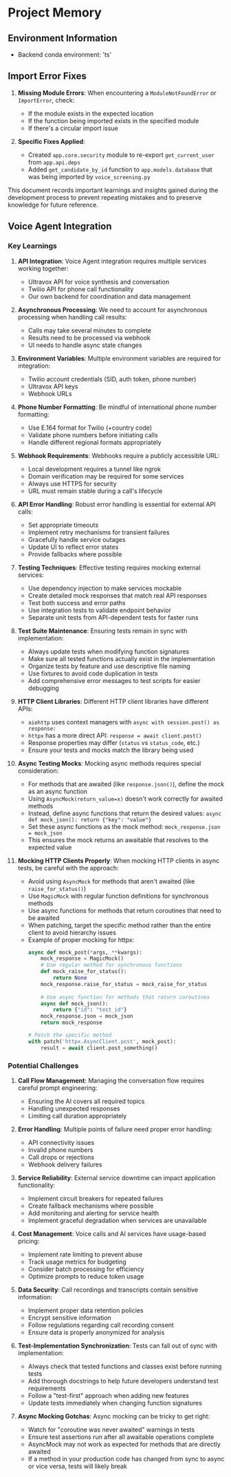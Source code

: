 # Project Memory

## Environment Information
- Backend conda environment: 'ts'

## Import Error Fixes

1. **Missing Module Errors**: When encountering a `ModuleNotFoundError` or `ImportError`, check:
   - If the module exists in the expected location
   - If the function being imported exists in the specified module
   - If there's a circular import issue

2. **Specific Fixes Applied**:
   - Created `app.core.security` module to re-export `get_current_user` from `app.api.deps`
   - Added `get_candidate_by_id` function to `app.models.database` that was being imported by `voice_screening.py`

This document records important learnings and insights gained during the development process to prevent repeating mistakes and to preserve knowledge for future reference.

## Voice Agent Integration

### Key Learnings

1. **API Integration**: Voice Agent integration requires multiple services working together:
   - Ultravox API for voice synthesis and conversation
   - Twilio API for phone call functionality
   - Our own backend for coordination and data management

2. **Asynchronous Processing**: We need to account for asynchronous processing when handling call results:
   - Calls may take several minutes to complete
   - Results need to be processed via webhook
   - UI needs to handle async state changes

3. **Environment Variables**: Multiple environment variables are required for integration:
   - Twilio account credentials (SID, auth token, phone number)
   - Ultravox API keys
   - Webhook URLs

4. **Phone Number Formatting**: Be mindful of international phone number formatting:
   - Use E.164 format for Twilio (+country code)
   - Validate phone numbers before initiating calls
   - Handle different regional formats appropriately

5. **Webhook Requirements**: Webhooks require a publicly accessible URL:
   - Local development requires a tunnel like ngrok
   - Domain verification may be required for some services
   - Always use HTTPS for security
   - URL must remain stable during a call's lifecycle

6. **API Error Handling**: Robust error handling is essential for external API calls:
   - Set appropriate timeouts
   - Implement retry mechanisms for transient failures
   - Gracefully handle service outages
   - Update UI to reflect error states
   - Provide fallbacks where possible

7. **Testing Techniques**: Effective testing requires mocking external services:
   - Use dependency injection to make services mockable
   - Create detailed mock responses that match real API responses
   - Test both success and error paths
   - Use integration tests to validate endpoint behavior
   - Separate unit tests from API-dependent tests for faster runs

8. **Test Suite Maintenance**: Ensuring tests remain in sync with implementation:
   - Always update tests when modifying function signatures
   - Make sure all tested functions actually exist in the implementation
   - Organize tests by feature and use descriptive file naming
   - Use fixtures to avoid code duplication in tests
   - Add comprehensive error messages to test scripts for easier debugging

9. **HTTP Client Libraries**: Different HTTP client libraries have different APIs:
   - `aiohttp` uses context managers with `async with session.post() as response:`
   - `httpx` has a more direct API: `response = await client.post()`
   - Response properties may differ (`status` vs `status_code`, etc.)
   - Ensure your tests and mocks match the library being used

10. **Async Testing Mocks**: Mocking async methods requires special consideration:
    - For methods that are awaited (like `response.json()`), define the mock as an async function
    - Using `AsyncMock(return_value=x)` doesn't work correctly for awaited methods
    - Instead, define async functions that return the desired values: `async def mock_json(): return {"key": "value"}`
    - Set these async functions as the mock method: `mock_response.json = mock_json`
    - This ensures the mock returns an awaitable that resolves to the expected value

11. **Mocking HTTP Clients Properly**: When mocking HTTP clients in async tests, be careful with the approach:
    - Avoid using `AsyncMock` for methods that aren't awaited (like `raise_for_status()`)
    - Use `MagicMock` with regular function definitions for synchronous methods
    - Use async functions for methods that return coroutines that need to be awaited
    - When patching, target the specific method rather than the entire client to avoid hierarchy issues
    - Example of proper mocking for httpx:
      ```python
      async def mock_post(*args, **kwargs):
          mock_response = MagicMock()
          # Use regular method for synchronous functions
          def mock_raise_for_status():
              return None
          mock_response.raise_for_status = mock_raise_for_status
          
          # Use async function for methods that return coroutines
          async def mock_json():
              return {"id": "test_id"}
          mock_response.json = mock_json
          return mock_response
      
      # Patch the specific method
      with patch('httpx.AsyncClient.post', mock_post):
          result = await client.post_something()
      ```

### Potential Challenges

1. **Call Flow Management**: Managing the conversation flow requires careful prompt engineering:
   - Ensuring the AI covers all required topics
   - Handling unexpected responses
   - Limiting call duration appropriately

2. **Error Handling**: Multiple points of failure need proper error handling:
   - API connectivity issues
   - Invalid phone numbers
   - Call drops or rejections
   - Webhook delivery failures

3. **Service Reliability**: External service downtime can impact application functionality:
   - Implement circuit breakers for repeated failures
   - Create fallback mechanisms where possible
   - Add monitoring and alerting for service health
   - Implement graceful degradation when services are unavailable

4. **Cost Management**: Voice calls and AI services have usage-based pricing:
   - Implement rate limiting to prevent abuse
   - Track usage metrics for budgeting
   - Consider batch processing for efficiency
   - Optimize prompts to reduce token usage

5. **Data Security**: Call recordings and transcripts contain sensitive information:
   - Implement proper data retention policies
   - Encrypt sensitive information
   - Follow regulations regarding call recording consent
   - Ensure data is properly anonymized for analysis

6. **Test-Implementation Synchronization**: Tests can fall out of sync with implementation:
   - Always check that tested functions and classes exist before running tests
   - Add thorough docstrings to help future developers understand test requirements
   - Follow a "test-first" approach when adding new features
   - Update tests immediately when changing function signatures

7. **Async Mocking Gotchas**: Async mocking can be tricky to get right:
   - Watch for "coroutine was never awaited" warnings in tests
   - Ensure test assertions run after all awaitable operations complete
   - AsyncMock may not work as expected for methods that are directly awaited
   - If a method in your production code has changed from sync to async or vice versa, tests will likely break 